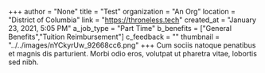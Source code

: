 +++
author = "None"
title = "Test"
organization = "An Org"
location = "District of Columbia"
link = "https://throneless.tech"
created_at = "January 23, 2021, 5:05 PM"
a_job_type = "Part Time"
b_benefits = ["General Benefits","Tuition Reimbursement"]
c_feedback = ""
thumbnail = "../../images/nYCkyrUw_92668cc6.png"
+++
Cum sociis natoque penatibus et magnis dis parturient. Morbi odio eros, volutpat ut pharetra vitae, lobortis sed nibh.